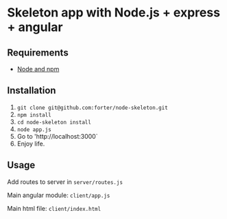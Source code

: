 # Skeleton app with Node.js + express + angular

## Requirements

- [Node and npm](http://nodejs.org)

## Installation

1. `git clone git@github.com:forter/node-skeleton.git`
2. `npm install`
3. `cd node-skeleton install`
3. `node app.js`
4. Go to 'http://localhost:3000`
5. Enjoy life.

## Usage

Add routes to server in `server/routes.js`

Main angular module: `client/app.js`

Main html file: `client/index.html`

